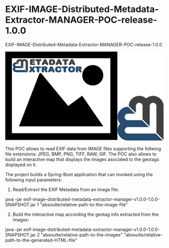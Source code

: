# EXIF-IMAGE-Distributed-Metadata-Extractor-MANAGER-POC-release-1.0.0

EXIF-IMAGE-Distributed-Metadata-Extractor-MANAGER-POC-release-1.0.0

![Title](./exec-tests/x-logo-poc.jpg)

This POC allows to read EXIF data from IMAGE files supporting the follwing file extensions: JPEG, BMP, PNG, TIFF, RAW, GIF.
The POC also allows to build an interactive map that displays the images asociated to the geotags displayed on it.

The project builds a Spring-Boot application that can invoked using the following input parameters:

1. Read/Extract the EXIF Metadata from an image file:

java -jar exif-image-distributed-metadata-extractor-manager-v1.0.0-1.0.0-SNAPSHOT.jar 1 "absoulte/relative-path-to-the-image-file"

2. Build the interactive map according the geotag info extracted from the images:

java -jar exif-image-distributed-metadata-extractor-manager-v1.0.0-1.0.0-SNAPSHOT.jar 2 "absoulte/relative-path-to-the-images" "absoulte/relative-path-to-the-generated-HTML-file"